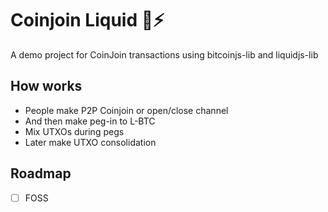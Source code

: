 # Coinjoin Liquid 🌊⚡

 A demo project for CoinJoin transactions using bitcoinjs-lib and liquidjs-lib

## How works 

- People make P2P Coinjoin or open/close channel
- And then make peg-in to L-BTC
- Mix UTXOs during pegs
- Later make UTXO consolidation

## Roadmap

- [ ] FOSS
